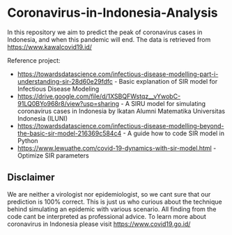 # Coronavirus-in-Indonesia-Analysis

In this repository we aim to predict the peak of coronavirus cases in Indonesia, and when this pandemic will end. The data is retrieved from https://www.kawalcovid19.id/

Reference project: 
- https://towardsdatascience.com/infectious-disease-modelling-part-i-understanding-sir-28d60e29fdfc - Basic explanation of SIR model for Infectious Disease Modeling
- https://drive.google.com/file/d/1XSBQFWstqz__vYwobC-91LQ0BYo968r8/view?usp=sharing - A SIRU model for simulating coronavirus cases in Indonesia by Ikatan Alumni Matematika Universitas Indonesia (ILUNI)
- https://towardsdatascience.com/infectious-disease-modelling-beyond-the-basic-sir-model-216369c584c4 - A guide how to code SIR model in Python
- https://www.lewuathe.com/covid-19-dynamics-with-sir-model.html - Optimize SIR parameters

## Disclaimer
We are neither a virologist nor epidemiologist, so we cant sure that our prediction is 100% correct. This is just us who curious about the technique behind simulating an epidemic with various scenario. All finding from the code cant be interpreted as professional advice. To learn more about coronavirus in Indonesia please visit https://www.covid19.go.id/
